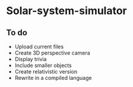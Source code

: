 # Solar-system-simulator

## To do
* Upload current files
* Create 3D perspective camera
* Display trivia
* Include smaller objects
* Create relativistic version
* Rewrite in a compiled language

